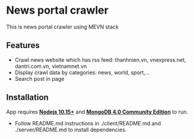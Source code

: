 # News portal crawler

This is news portal crawler using MEVN stack 

## Features

- Crawl news website which has rss feed: thanhnien.vn, vnexpress.net, dantri.com.vn, vietnamnet.vn
- Display crawl data by categories: news, world, sport,...
- Search post in page

## Installation

App requires **[Nodejs 10.15+](https://nodejs.org)** and **[MongoDB 4.0 Community Edition](https://www.mongodb.com/)** to run.

- Follow README.md instructions in ./client/README.md and ./server/README.md to install dependencies.